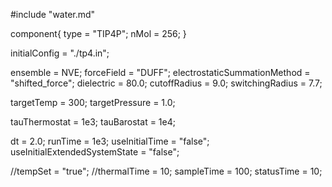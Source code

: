 #include "water.md"


component{
  type = "TIP4P";
  nMol = 256;
}

initialConfig = "./tp4.in";

ensemble = NVE;
forceField = "DUFF";
electrostaticSummationMethod = "shifted_force";
dielectric = 80.0;
cutoffRadius = 9.0;
switchingRadius = 7.7;

targetTemp = 300;
targetPressure = 1.0;

tauThermostat = 1e3;
tauBarostat = 1e4;

dt = 2.0;
runTime = 1e3;
useInitialTime = "false";
useInitialExtendedSystemState = "false";

//tempSet = "true";
//thermalTime = 10;
sampleTime = 100;
statusTime = 10;
